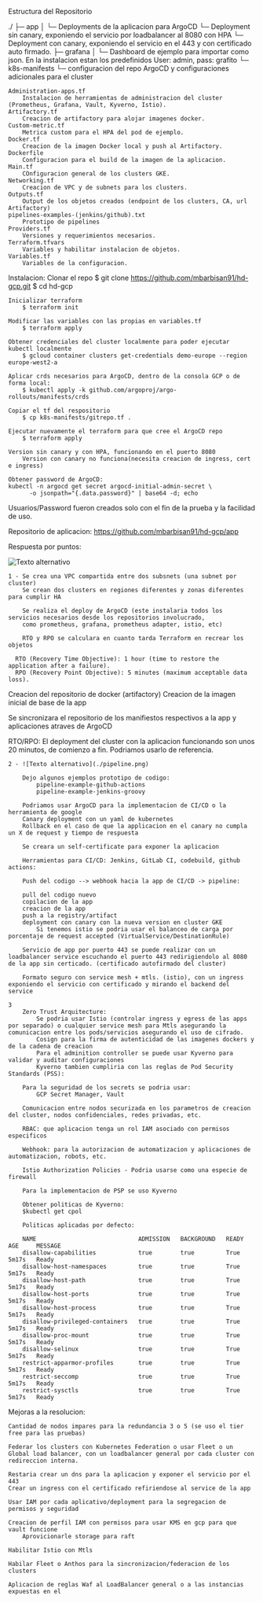 Estructura del Repositorio

./
├─ app
│  └─ Deployments de la aplicacion para ArgoCD
	└─ Deployment sin canary, exponiendo el servicio por loadbalancer al 8080 con HPA 
	└─ Deployment con canary, exponiendo el servicio en el 443 y con certificado auto firmado.
├─ grafana
│  └─ Dashboard de ejemplo para importar como json. En la instalacion estan los predefinidos
	  User: admin, pass: grafito 
└─ k8s-manifests
   └─ configuracion del repo ArgoCD y configuraciones adicionales para el cluster

	Administration-apps.tf
		Instalacion de herramientas de administracion del cluster (Prometheus, Grafana, Vault, Kyverno, Istio).
	Artifactory.tf 
		Creacion de artifactory para alojar imagenes docker.
	Custom-metric.tf
		Metrica custom para el HPA del pod de ejemplo.
	Docker.tf 
		Creacion de la imagen Docker local y push al Artifactory.
	Dockerfile
		Configuracion para el build de la imagen de la aplicacion. 
	Main.tf 
		COnfiguracion general de los clusters GKE.
	Networking.tf
		Creacion de VPC y de subnets para los clusters.
	Outputs.tf
		Output de los objetos creados (endpoint de los clusters, CA, url Artifactory)
	pipelines-examples-(jenkins/github).txt
		Prototipo de pipelines
	Providers.tf
		Versiones y requerimientos necesarios.
	Terraform.tfvars 
		Variables y habilitar instalacion de objetos.
	Variables.tf 
		Variables de la configuracion. 

Instalacion: 
	Clonar el repo
		$ git clone https://github.com/mbarbisan91/hd-gcp.git
		$ cd hd-gcp

	Inicializar terraform
		$ terraform init

	Modificar las variables con las propias en variables.tf
		$ terraform apply

	Obtener credenciales del cluster localmente para poder ejecutar kubectl localmente
		$ gcloud container clusters get-credentials demo-europe --region europe-west2-a

	Aplicar crds necesarios para ArgoCD, dentro de la consola GCP o de forma local: 
		$ kubectl apply -k github.com/argoproj/argo-rollouts/manifests/crds
	
	Copiar el tf del respositorio 
		$ cp k8s-manifests/gitrepo.tf . 

	Ejecutar nuevamente el terraform para que cree el ArgoCD repo 
		$ terraform apply

	Version sin canary y con HPA, funcionando en el puerto 8080
		Version con canary no funciona(necesita creacion de ingress, cert e ingress)

	Obtener password de ArgoCD:
	kubectl -n argocd get secret argocd-initial-admin-secret \
          -o jsonpath="{.data.password}" | base64 -d; echo

Usuarios/Password fueron creados solo con el fin de la prueba y la facilidad de uso. 

Repositorio de aplicacion:
	https://github.com/mbarbisan91/hd-gcp/app

Respuesta por puntos: 

![Texto alternativo](./arquitectura.png)

	1 - Se crea una VPC compartida entre dos subsnets (una subnet por cluster)
		Se crean dos clusters en regiones diferentes y zonas diferentes para cumplir HA
	
		Se realiza el deploy de ArgoCD (este instalaria todos los servicios necesarios desde los repositorios involucrado, 
		como prometheus, grafana, prometheus adapter, istio, etc)

		RTO y RPO se calculara en cuanto tarda Terraform en recrear los objetos

	  RTO (Recovery Time Objective): 1 hour (time to restore the application after a failure).
	  RPO (Recovery Point Objective): 5 minutes (maximum acceptable data loss).

Creacion del repositorio de docker (artifactory)
Creacion de la imagen inicial de base de la app 

Se sincronizara el repositorio de los manifiestos respectivos a la app y aplicaciones atraves de ArgoCD 

RTO/RPO: 
  El deployment del cluster con la aplicacion funcionando son unos 20 minutos, de comienzo a fin. Podriamos usarlo de referencia. 


	2 - ![Texto alternativo](./pipeline.png)

		Dejo algunos ejemplos prototipo de codigo: 
			pipeline-example-github-actions 
			pipeline-example-jenkins-groovy

		Podriamos usar ArgoCD para la implementacion de CI/CD o la herramienta de google 
		Canary deployment con un yaml de kubernetes 
		Rollback en el caso de que la applicacion en el canary no cumpla un X de request y tiempo de respuesta 

		Se creara un self-certificate para exponer la aplicacion 

		Herramientas para CI/CD: Jenkins, GitLab CI, codebuild, github actions: 

		Push del codigo --> webhook hacia la app de CI/CD -> pipeline: 

		pull del codigo nuevo 
		copilacion de la app 
		creacion de la app
		push a la registry/artifact
		deployment con canary con la nueva version en cluster GKE
			Si tenemos istio se podria usar el balanceo de carga por porcentaje de request accepted (VirtualService/DestinationRule) 

		Servicio de app por puerto 443 se puede realizar con un loadbalancer service escuchando el puerto 443 redirigiendolo al 8080 de la app sin certicado. (certificado autofirmado del cluster)

		Formato seguro con service mesh + mtls. (istio), con un ingress exponiendo el servicio con certificado y mirando el backend del service

	3 
		Zero Trust Arquitecture: 
			Se podria usar Istio (controlar ingress y egress de las apps por separado) o cualquier service mesh para Mtls asegurando la comunicacion entre los pods/servicios asegurando el uso de cifrado. 
			Cosign para la firma de autenticidad de las imagenes dockers y de la cadena de creacion 
			Para el adminition controller se puede usar Kyverno para validar y auditar configuraciones 
			Kyverno tambien cumpliria con las reglas de Pod Security Standards (PSS):  

		Para la seguridad de los secrets se podria usar: 
			GCP Secret Manager, Vault

		Comunicacion entre nodos securizada en los parametros de creacion del cluster, nodos confidenciales, redes privadas, etc. 

		RBAC: que aplicacion tenga un rol IAM asociado con permisos especificos 

		Webhook: para la autorizacion de automatizacion y aplicaciones de automatizacion, robots, etc. 

		Istio Authorization Policies - Podria usarse como una especie de firewall
		
		Para la implementacion de PSP se uso Kyverno 

		Obtener politicas de Kyverno:
		$kubectl get cpol

		Politicas aplicadas por defecto: 

		NAME                             ADMISSION   BACKGROUND   READY   AGE     MESSAGE
		disallow-capabilities            true        true         True    5m17s   Ready
		disallow-host-namespaces         true        true         True    5m17s   Ready
		disallow-host-path               true        true         True    5m17s   Ready
		disallow-host-ports              true        true         True    5m17s   Ready
		disallow-host-process            true        true         True    5m17s   Ready
		disallow-privileged-containers   true        true         True    5m17s   Ready
		disallow-proc-mount              true        true         True    5m17s   Ready
		disallow-selinux                 true        true         True    5m17s   Ready
		restrict-apparmor-profiles       true        true         True    5m17s   Ready
		restrict-seccomp                 true        true         True    5m17s   Ready
		restrict-sysctls                 true        true         True    5m17s   Ready


Mejoras a la resolucion: 

	Cantidad de nodos impares para la redundancia 3 o 5 (se uso el tier free para las pruebas)

	Federar los clusters con Kubernetes Federation o usar Fleet o un Global load balancer, con un loadbalancer general por cada cluster con redireccion interna. 

	Restaria crear un dns para la aplicacion y exponer el servicio por el 443
	Crear un ingress con el certificado refiriendose al service de la app

	Usar IAM por cada aplicativo/deployment para la segregacion de permisos y seguridad

	Creacion de perfil IAM con permisos para usar KMS en gcp para que vault funcione
		Aprovicionarle storage para raft
	
	Habilitar Istio con Mtls 

	Habilar Fleet o Anthos para la sincronizacion/federacion de los clusters 

	Aplicacion de reglas Waf al LoadBalancer general o a las instancias expuestas en el


